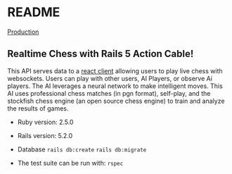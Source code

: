 # README

[Production](https://chess-machine.herokuapp.com)

## Realtime Chess with Rails 5 Action Cable!

This API serves data to a [react client](https://github.com/chadellison/chessClient)
allowing users to play live chess with websockets. Users can play with other users, AI Players, or observe Ai players. The AI leverages a neural network to make
intelligent moves. This AI uses professional chess matches (in pgn format),
self-play, and the stockfish chess engine (an open source chess engine) to train
and analyze the results of games.

* Ruby version: 2.5.0
* Rails version: 5.2.0

* Database
```rails db:create```
```rails db:migrate```

* The test suite can be run with:
```rspec```

